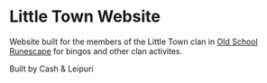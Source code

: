 # Little Town Website

Website built for the members of the Little Town clan in [Old School Runescape](https://oldschool.runescape.com/) for bingos and other clan activites.

Built by Cash & Leipuri
